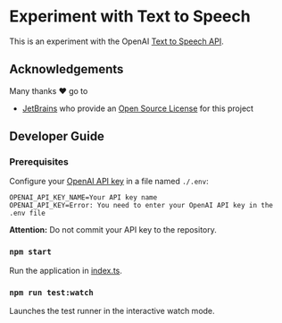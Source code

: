 # Experiment with Text to Speech

This is an experiment with the OpenAI [Text to Speech API](https://platform.openai.com/docs/guides/text-to-speech).

## Acknowledgements

Many thanks ❤️ go to

- [JetBrains](https://www.jetbrains.com/?from=experiment-with-text-to-speech) who provide an [Open Source License](https://www.jetbrains.com/community/opensource/) for this project

## Developer Guide

### Prerequisites

Configure your [OpenAI API key](https://platform.openai.com/account/api-keys) in a file named `./.env`:

```shell
OPENAI_API_KEY_NAME=Your API key name
OPENAI_API_KEY=Error: You need to enter your OpenAI API key in the .env file
```

**Attention:** Do not commit your API key to the repository.

### `npm start`

Run the application in [index.ts](./src/index.ts).

### `npm run test:watch`

Launches the test runner in the interactive watch mode.
